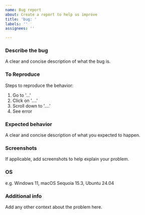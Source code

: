 ```yaml
---
name: Bug report
about: Create a report to help us improve
title: 'bug: '
labels: ''
assignees: ''

---
```


### Describe the bug
A clear and concise description of what the bug is.

### To Reproduce
Steps to reproduce the behavior:
1. Go to '...'
2. Click on '....'
3. Scroll down to '....'
4. See error

### Expected behavior
A clear and concise description of what you expected to happen.

### Screenshots
If applicable, add screenshots to help explain your problem.

### OS
e.g. Windows 11, macOS Sequoia 15.3, Ubuntu 24.04

### Additional info
Add any other context about the problem here.
